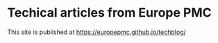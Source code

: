 # Techical articles from Europe PMC

This site is published at https://europepmc.github.io/techblog/
